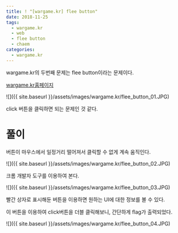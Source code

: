 ```yaml
---
title: ! "[wargame.kr] flee button"
date: 2018-11-25
tags:
  - wargame.kr
  - web
  - flee button
  - chaem
categories:
  - wargame.kr
---
```


wargame.kr의 두번째 문제는 flee button이라는 문제이다.  

[wargame.kr홈페이지](http://wargame.kr/challenge)

![]({{ site.baseurl }}/assets/images/wargame.kr/flee_button_01.JPG)  

click 버튼을 클릭하면 되는 문제인 것 같다.

# 풀이

버튼이 마우스에서 일정거리 떨어져서 클릭할 수 없게 계속 움직인다.  

![]({{ site.baseurl }}/assets/images/wargame.kr/flee_button_02.JPG)  

크롬 개발자 도구를 이용하여 본다.  

![]({{ site.baseurl }}/assets/images/wargame.kr/flee_button_03.JPG)  

빨간 상자로 표시해둔 버튼을 이용하면 원하는 UI에 대한 정보를 볼 수 있다.  

이 버튼을 이용하여 click버튼을 더블 클릭해보니, 간단하게 flag가 출력되었다.  

![]({{ site.baseurl }}/assets/images/wargame.kr/flee_button_04.JPG)  
